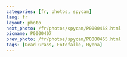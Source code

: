 ```yaml
---
categories: [fr, photos, spycam]
lang: fr
layout: photo
next_photo: /fr/photos/spycam/P0000468.html
picname: P0000407
prev_photo: /fr/photos/spycam/P0000465.html
tags: [Dead Grass, Fotofalle, Hyena]
---
```


